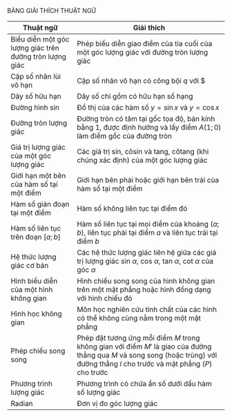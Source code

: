 BẢNG GIẢI THÍCH THUẬT NGỮ

Thuật ngữ | Giải thích
--- | ---
Biểu diễn một góc lượng giác trên đường tròn lượng giác | Phép biểu diễn giao điểm của tia cuối của một góc lượng giác với đường tròn lượng giác
Cặp số nhân lùi vô hạn | Cặp số nhân vô hạn có công bội $q$ với $|q| < 1$
Dãy số hữu hạn | Dãy số chỉ gồm có hữu hạn số hạng
Đường hình sin | Đồ thị của các hàm số $y = \sin x$ và $y = \cos x$
Đường tròn lượng giác | Đường tròn có tâm tại gốc tọa độ, bán kính bằng 1, được định hướng và lấy điểm $A(1; 0)$ làm điểm gốc của đường tròn
Giá trị lượng giác của một góc lượng giác | Các giá trị sin, côsin và tang, côtang (khi chúng xác định) của một góc lượng giác
Giới hạn một bên của hàm số tại một điểm | Giới hạn bên phải hoặc giới hạn bên trái của hàm số tại một điểm
Hàm số gián đoạn tại một điểm | Hàm số không liên tục tại điểm đó
Hàm số liên tục trên đoạn $[a; b]$ | Hàm số liên tục tại mọi điểm của khoảng $(a; b)$, liên tục phải tại điểm $a$ và liên tục trái tại điểm $b$
Hệ thức lượng giác cơ bản | Các hệ thức lượng giác liên hệ giữa các giá trị lượng giác sin $\alpha$, cos $\alpha$, tan $\alpha$, cot $\alpha$ của góc $\alpha$
Hình biểu diễn của một hình không gian | Hình chiếu song song của hình không gian trên một mặt phẳng hoặc hình đồng dạng với hình chiếu đó
Hình học không gian | Môn học nghiên cứu tính chất của các hình có thể không cùng nằm trong một mặt phẳng
Phép chiếu song song | Phép đặt tương ứng mỗi điểm $M$ trong không gian với điểm $M'$ là giao của đường thẳng qua $M$ và song song (hoặc trùng) với đường thẳng $l$ cho trước và mặt phẳng $(P)$ cho trước
Phương trình lượng giác | Phương trình có chứa ẩn số dưới dấu hàm số lượng giác
Radian | Đơn vị đo góc lượng giác